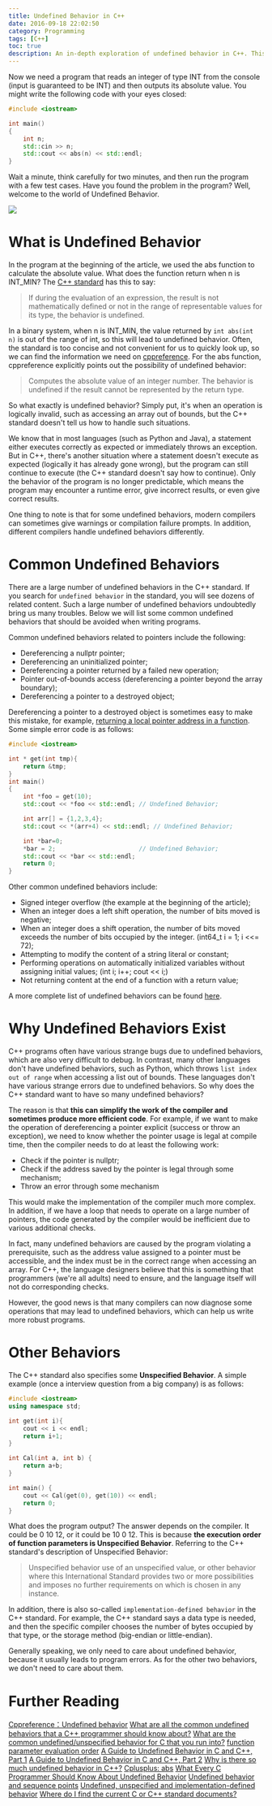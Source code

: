 ```yaml
---
title: Undefined Behavior in C++
date: 2016-09-18 22:02:50
category: Programming
tags: [C++]
toc: true
description: An in-depth exploration of undefined behavior in C++. This article explains in detail the concept of undefined behavior, why it exists, and how to avoid it. This is a must-read article for readers who want to improve their C++ programming skills.
---
```


Now we need a program that reads an integer of type INT from the console (input is guaranteed to be INT) and then outputs its absolute value. You might write the following code with your eyes closed:

```cpp
#include <iostream>

int main()
{
    int n;
    std::cin >> n;
    std::cout << abs(n) << std::endl;
}
```

Wait a minute, think carefully for two minutes, and then run the program with a few test cases. Have you found the problem in the program? Well, welcome to the world of Undefined Behavior.

![][1]

<!-- more -->

# What is Undefined Behavior

In the program at the beginning of the article, we used the abs function to calculate the absolute value. What does the function return when n is INT_MIN? The [C++ standard](http://www.open-std.org/jtc1/sc22/wg21/docs/papers/2013/n3797.pdf) has this to say:

> If during the evaluation of an expression, the result is not mathematically defined or not in the range of representable values for its type, the behavior is undefined.

In a binary system, when n is INT_MIN, the value returned by `int abs(int n)` is out of the range of int, so this will lead to undefined behavior. Often, the standard is too concise and not convenient for us to quickly look up, so we can find the information we need on [cppreference](http://en.cppreference.com/w/cpp). For the abs function, cppreference explicitly points out the possibility of undefined behavior:

> Computes the absolute value of an integer number. The behavior is undefined if the result cannot be represented by the return type.

So what exactly is undefined behavior? Simply put, it's when an operation is logically invalid, such as accessing an array out of bounds, but the C++ standard doesn't tell us how to handle such situations.

We know that in most languages (such as Python and Java), a statement either executes correctly as expected or immediately throws an exception. But in C++, there's another situation where a statement doesn't execute as expected (logically it has already gone wrong), but the program can still continue to execute (the C++ standard doesn't say how to continue). Only the behavior of the program is no longer predictable, which means the program may encounter a runtime error, give incorrect results, or even give correct results.

One thing to note is that for some undefined behaviors, modern compilers can sometimes give warnings or compilation failure prompts. In addition, different compilers handle undefined behaviors differently.

# Common Undefined Behaviors

There are a large number of undefined behaviors in the C++ standard. If you search for `undefined behavior` in the standard, you will see dozens of related content. Such a large number of undefined behaviors undoubtedly bring us many troubles. Below we will list some common undefined behaviors that should be avoided when writing programs.

Common undefined behaviors related to pointers include the following:

* Dereferencing a nullptr pointer;
* Dereferencing an uninitialized pointer;
* Dereferencing a pointer returned by a failed new operation;
* Pointer out-of-bounds access (dereferencing a pointer beyond the array boundary);
* Dereferencing a pointer to a destroyed object;

Dereferencing a pointer to a destroyed object is sometimes easy to make this mistake, for example, [returning a local pointer address in a function](https://github.com/xuelangZF/CS_Offer/blob/master/C%2B%2B/Function.md#函数返回值). Some simple error code is as follows:

```cpp
#include <iostream>

int * get(int tmp){
    return &tmp;
}
int main()
{
    int *foo = get(10);
    std::cout << *foo << std::endl; // Undefined Behavior;

    int arr[] = {1,2,3,4};
    std::cout << *(arr+4) << std::endl; // Undefined Behavior;

    int *bar=0;
    *bar = 2;                       // Undefined Behavior;
    std::cout << *bar << std::endl;
    return 0;
}
```

Other common undefined behaviors include:

* Signed integer overflow (the example at the beginning of the article);
* When an integer does a left shift operation, the number of bits moved is negative;
* When an integer does a shift operation, the number of bits moved exceeds the number of bits occupied by the integer. (int64_t i = 1; i <<= 72);
* Attempting to modify the content of a string literal or constant;
* Performing operations on automatically initialized variables without assigning initial values; (int i; i++; cout << i;)
* Not returning content at the end of a function with a return value;

A more complete list of undefined behaviors can be found [here](http://stackoverflow.com/questions/367633/what-are-all-the-common-undefined-behaviours-that-a-c-programmer-should-know-a).

# Why Undefined Behaviors Exist

C++ programs often have various strange bugs due to undefined behaviors, which are also very difficult to debug. In contrast, many other languages don't have undefined behaviors, such as Python, which throws `list index out of range` when accessing a list out of bounds. These languages don't have various strange errors due to undefined behaviors. So why does the C++ standard want to have so many undefined behaviors?

The reason is that **this can simplify the work of the compiler and sometimes produce more efficient code**. For example, if we want to make the operation of dereferencing a pointer explicit (success or throw an exception), we need to know whether the pointer usage is legal at compile time, then the compiler needs to do at least the following work:

* Check if the pointer is nullptr;
* Check if the address saved by the pointer is legal through some mechanism;
* Throw an error through some mechanism

This would make the implementation of the compiler much more complex. In addition, if we have a loop that needs to operate on a large number of pointers, the code generated by the compiler would be inefficient due to various additional checks.

In fact, many undefined behaviors are caused by the program violating a prerequisite, such as the address value assigned to a pointer must be accessible, and the index must be in the correct range when accessing an array. For C++, the language designers believe that this is something that programmers (we're all adults) need to ensure, and the language itself will not do corresponding checks.

However, the good news is that many compilers can now diagnose some operations that may lead to undefined behaviors, which can help us write more robust programs.

# Other Behaviors

The C++ standard also specifies some **Unspecified Behavior**. A simple example (once a interview question from a big company) is as follows:

```cpp
#include <iostream>
using namespace std;

int get(int i){
    cout << i << endl;
    return i+1;
}

int Cal(int a, int b) {
    return a+b;
}

int main() {
    cout << Cal(get(0), get(10)) << endl;
    return 0;
}
```

What does the program output? The answer depends on the compiler. It could be 0 10 12, or it could be 10 0 12. This is because **the execution order of function parameters is Unspecified Behavior**. Referring to the C++ standard's description of Unspecified Behavior:

> Unspecified behavior use of an unspecified value, or other behavior where this International Standard provides two or more possibilities and imposes no further requirements on which is chosen in any instance.

In addition, there is also so-called `implementation-defined behavior` in the C++ standard. For example, the C++ standard says a data type is needed, and then the specific compiler chooses the number of bytes occupied by that type, or the storage method (big-endian or little-endian).

Generally speaking, we only need to care about undefined behavior, because it usually leads to program errors. As for the other two behaviors, we don't need to care about them.

# Further Reading

[Cppreference：Undefined behavior](http://en.cppreference.com/w/cpp/language/ub)
[What are all the common undefined behaviors that a C++ programmer should know about?](http://stackoverflow.com/questions/367633/what-are-all-the-common-undefined-behaviours-that-a-c-programmer-should-know-a)
[What are the common undefined/unspecified behavior for C that you run into?](http://stackoverflow.com/questions/98340/what-are-the-common-undefined-unspecified-behavior-for-c-that-you-run-into)
[function parameter evaluation order](http://stackoverflow.com/questions/9566187/function-parameter-evaluation-order)
[A Guide to Undefined Behavior in C and C++, Part 1](http://blog.regehr.org/archives/213)
[A Guide to Undefined Behavior in C and C++, Part 2](http://blog.regehr.org/archives/213)
[Why is there so much undefined behavior in C++?](https://www.quora.com/Why-is-there-so-much-undefined-behaviour-in-C++-Wouldnt-it-be-better-if-some-of-them-were-pre-defined-in-the-standard)
[Cplusplus: abs](http://www.cplusplus.com/reference/cstdlib/abs/?kw=abs)
[What Every C Programmer Should Know About Undefined Behavior](http://blog.llvm.org/2011/05/what-every-c-programmer-should-know.html)
[Undefined behavior and sequence points](http://stackoverflow.com/questions/4176328/undefined-behavior-and-sequence-points)
[Undefined, unspecified and implementation-defined behavior](http://stackoverflow.com/questions/2397984/undefined-unspecified-and-implementation-defined-behavior)
[Where do I find the current C or C++ standard documents?](http://stackoverflow.com/questions/81656/where-do-i-find-the-current-c-or-c-standard-documents)


[1]: https://slefboot-1251736664.file.myqcloud.com/20160918_ub.png